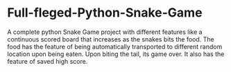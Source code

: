 # Full-fleged-Python-Snake-Game
A complete python Snake Game project with different features like a continuous scored board that increases as the snakes bits the food. The food has the feature of being automatically transported to different random location upon being eaten. Upon biting the tail, its game over. It also has the feature of saved high score.
